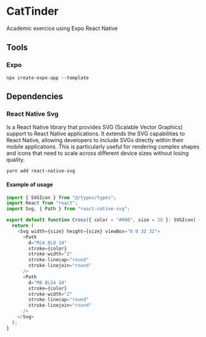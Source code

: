 # CatTinder

Academic exercice using Expo React Native

## Tools

### Expo

```
npx create-expo-app --template

```

## Dependencies

### React Native Svg

Is a React Native library that provides SVG (Scalable Vector Graphics) support to React Native applications. It extends the SVG capabilities to React Native, allowing developers to include SVGs directly within their mobile applications. This is particularly useful for rendering complex shapes and icons that need to scale across different device sizes without losing quality.

`yarn add react-native-svg`

#### Example of usage

```javascript
import { SVGIcon } from "@/types/types";
import React from "react";
import Svg, { Path } from "react-native-svg";

export default function Cross({ color = "#000", size = 20 }: SVGIcon) {
  return (
    <Svg width={size} height={size} viewBox="0 0 32 32">
      <Path
        d="M24 8L8 24"
        stroke={color}
        stroke-width="2"
        stroke-linecap="round"
        stroke-linejoin="round"
      />
      <Path
        d="M8 8L24 24"
        stroke={color}
        stroke-width="2"
        stroke-linecap="round"
        stroke-linejoin="round"
      />
    </Svg>
  );
}
```
